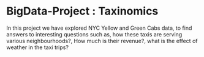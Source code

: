 # BigData-Project : Taxinomics
In this project we have explored NYC Yellow and Green Cabs data, to find answers to interesting questions such as, 
how these taxis are serving various neighbourhoods?, 
How much is their revenue?, what is the effect of weather in the taxi trips?
